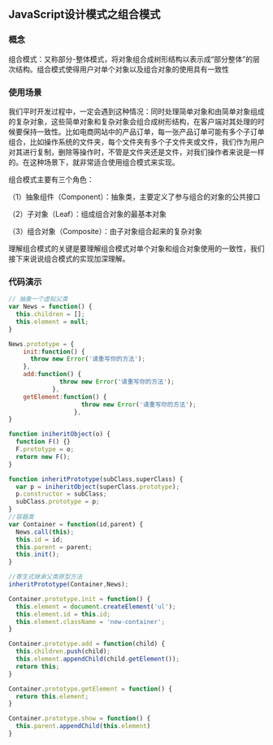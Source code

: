 ## JavaScript设计模式之组合模式

### 概念
组合模式：又称部分-整体模式，将对象组合成树形结构以表示成“部分整体”的层次结构。组合模式使得用户对单个对象以及组合对象的使用具有一致性

### 使用场景
我们平时开发过程中，一定会遇到这种情况：同时处理简单对象和由简单对象组成的复杂对象，这些简单对象和复杂对象会组合成树形结构，在客户端对其处理的时候要保持一致性。比如电商网站中的产品订单，每一张产品订单可能有多个子订单组合，比如操作系统的文件夹，每个文件夹有多个子文件夹或文件，我们作为用户对其进行复制，删除等操作时，不管是文件夹还是文件，对我们操作者来说是一样的。在这种场景下，就非常适合使用组合模式来实现。

组合模式主要有三个角色：

（1）抽象组件（Component）：抽象类，主要定义了参与组合的对象的公共接口

（2）子对象（Leaf）：组成组合对象的最基本对象

（3）组合对象（Composite）：由子对象组合起来的复杂对象

理解组合模式的关键是要理解组合模式对单个对象和组合对象使用的一致性，我们接下来说说组合模式的实现加深理解。

### 代码演示
```javascript 1.6
// 抽象一个虚拟父类
var News = function() {
  this.children = [];
  this.element = null;
}

News.prototype = {
    init:function() {
      throw new Error('请重写你的方法');
    },
    add:function() {
              throw new Error('请重写你的方法');
            },
    getElement:function() {
                    throw new Error('请重写你的方法');
                  },
}

function iniheritObject(o) {
  function F() {}
  F.prototype = o;
  return new F();
}

function inheritPrototype(subClass,superClass) {
  var p = iniheritObject(superClass.prototype);
  p.constructor = subClass;
  subClass.prototype = p;
}
//容器类
var Container = function(id,parent) {
  News.call(this);
  this.id = id;
  this.parent = parent;
  this.init();
}

//寄生式继承父类原型方法
inheritPrototype(Container,News);

Container.prototype.init = function() {
  this.element = document.createElement('ul');
  this.element.id = this.id;
  this.element.className = 'new-container';
}

Container.prototype.add = function(child) {
  this.children.push(child);
  this.element.appendChild(child.getElement());
  return this;
}

Container.prototype.getElement = function() {
  return this.element;
}

Container.prototype.show = function() {
  this.parent.appendChild(this.element)
}
```